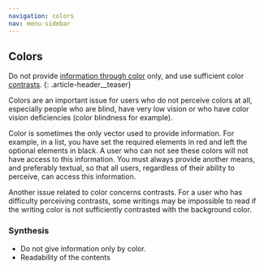 ```yaml
---
navigation: colors
nav: menu-sidebar
---
```


## Colors

Do not provide [information through color](glossary.html#mInfoCouleur) only, and use sufficient color [contrasts](glossary.html#mContraste).
{: .article-header__teaser}

Colors are an important issue for users who do not perceive colors at all, especially people who are blind, have very low vision or who have color vision deficiencies (color blindness for example).

Color is sometimes the only vector used to provide information. For example, in a list, you have set the required elements in red and left the optional elements in black. A user who can not see these colors will not have access to this information. You must always provide another means, and preferably textual, so that all users, regardless of their ability to perceive, can access this information.

Another issue related to color concerns contrasts. For a user who has difficulty perceiving contrasts, some writings may be impossible to read if the writing color is not sufficiently contrasted with the background color.

### Synthesis
* Do not give information only by color.
* Readability of the contents
